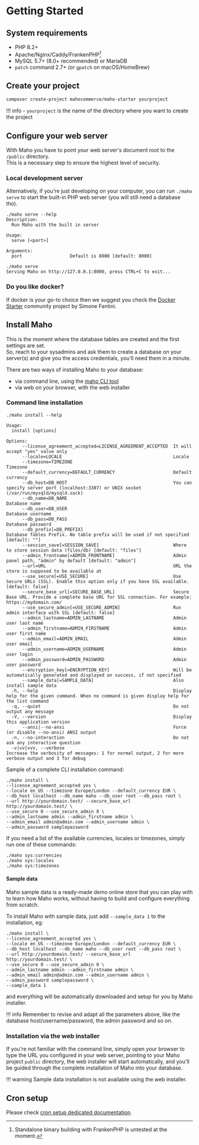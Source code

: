 # Getting Started

## System requirements

- PHP 8.2+
- Apache/Nginx/Caddy/FrankenPHP[^1]
- MySQL 5.7+ (8.0+ recommended) or MariaDB
- `patch` command 2.7+ (or `gpatch` on macOS/HomeBrew)

## Create your project

```bash
composer create-project mahocommerce/maho-starter yourproject
```

!!! info
    - `yourproject` is the name of the directory where you want to create the project

## Configure your web server

With Maho you have to point your web server's document root to the `/public` directory.  
This is a necessary step to ensure the highest level of security.

### Local development server

Alternatively, if you're just developing on your computer, you can run `./maho serve` 
to start the built-in PHP web server (you will still need a database tho).

```
./maho serve --help
Description:
  Run Maho with the built in server

Usage:
  serve [<port>]

Arguments:
  port                  Default is 8000 [default: 8000]
```

```
./maho serve
Serving Maho on http://127.0.0.1:8000, press CTRL+C to exit...
```

### Do you like docker?

If docker is your go-to choice then we suggest you check the [Docker Starter](community/projects/docker-starter.md)
community project by Simone Fantini.

## Install Maho

This is the moment where the database tables are created and the first settings are set.  
So, reach to your sysadmins and ask them to create a database on your server(s) and give you
the access credentials, you'll need them in a minute.

There are two ways of installing Maho to your database:

* via command line, using the [maho CLI tool](cli-tool.md)
* via web on your browser, with the web installer

### Command line installation

```
./maho install --help

Usage:
  install [options]

Options:
      --license_agreement_accepted=LICENSE_AGREEMENT_ACCEPTED  It will accept "yes" value only
      --locale=LOCALE                                          Locale
      --timezone=TIMEZONE                                      Timezone
      --default_currency=DEFAULT_CURRENCY                      Default currency
      --db_host=DB_HOST                                        You can specify server port (localhost:3307) or UNIX socket (/var/run/mysqld/mysqld.sock)
      --db_name=DB_NAME                                        Database name
      --db_user=DB_USER                                        Database username
      --db_pass=DB_PASS                                        Database password
      --db_prefix[=DB_PREFIX]                                  Database Tables Prefix. No table prefix will be used if not specified [default: ""]
      --session_save[=SESSION_SAVE]                            Where to store session data (files/db) [default: "files"]
      --admin_frontname[=ADMIN_FRONTNAME]                      Admin panel path, "admin" by default [default: "admin"]
      --url=URL                                                URL the store is supposed to be available at
      --use_secure[=USE_SECURE]                                Use Secure URLs (SSL). Enable this option only if you have SSL available. [default: false]
      --secure_base_url[=SECURE_BASE_URL]                      Secure Base URL. Provide a complete base URL for SSL connection. For example: https://mydomain.com/
      --use_secure_admin[=USE_SECURE_ADMIN]                    Run admin interface with SSL [default: false]
      --admin_lastname=ADMIN_LASTNAME                          Admin user last name
      --admin_firstname=ADMIN_FIRSTNAME                        Admin user first name
      --admin_email=ADMIN_EMAIL                                Admin user email
      --admin_username=ADMIN_USERNAME                          Admin user login
      --admin_password=ADMIN_PASSWORD                          Admin user password
      --encryption_key[=ENCRYPTION_KEY]                        Will be automatically generated and displayed on success, if not specified
      --sample_data[=SAMPLE_DATA]                              Also install sample data
  -h, --help                                                   Display help for the given command. When no command is given display help for the list command
  -q, --quiet                                                  Do not output any message
  -V, --version                                                Display this application version
      --ansi|--no-ansi                                         Force (or disable --no-ansi) ANSI output
  -n, --no-interaction                                         Do not ask any interactive question
  -v|vv|vvv, --verbose                                         Increase the verbosity of messages: 1 for normal output, 2 for more verbose output and 3 for debug
```

Sample of a complete CLI installation command:

```
./maho install \
--license_agreement_accepted yes \
--locale en_US --timezone Europe/London --default_currency EUR \ 
--db_host localhost --db_name maho --db_user root --db_pass root \
--url http://yourdomain.test/ --secure_base_url http://yourdomain.test/ \
--use_secure 0 --use_secure_admin 0 \
--admin_lastname admin --admin_firstname admin \
--admin_email admin@admin.com --admin_username admin \ 
--admin_password samplepassword
```

If you need a list of the available currencies, locales or timezones, simply run one of these commands:
```
./maho sys:currencies
./maho sys:locales
./maho sys:timezones
```

#### Sample data

Maho sample data is a ready-made demo online store that you can play with to learn how Maho works,
without having to build and configure everything from scratch.

To install Maho with sample data, just add `--sample_data 1` to the installation, eg:

```
./maho install \
--license_agreement_accepted yes \
--locale en_US --timezone Europe/London --default_currency EUR \ 
--db_host localhost --db_name maho --db_user root --db_pass root \
--url http://yourdomain.test/ --secure_base_url http://yourdomain.test/ \
--use_secure 0 --use_secure_admin 0 \
--admin_lastname admin --admin_firstname admin \
--admin_email admin@admin.com --admin_username admin \ 
--admin_password samplepassword \
--sample_data 1
```

and everything will be automatically downloaded and setup for you by Maho installer.

!!! info
    Remember to revise and adapt all the parameters above, like the database host/username/password,
    the admin password and so on.

### Installation via the web installer

If you're not familiar with the command line, simply open your browser to type the URL
you configured in your web server, pointing to your Maho project `public` directory,
the web installer will start automatically, and you'll be guided
through the complete installation of Maho into your database.

!!! warning
    Sample data installation is not available using the web installer.

## Cron setup

Please check [cron setup dedicated documentation](cron.md).

[^1]: Standalone binary building with FrankenPHP is untested at the moment.